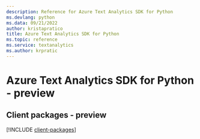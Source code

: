 ```yaml
---
description: Reference for Azure Text Analytics SDK for Python
ms.devlang: python
ms.data: 09/21/2022
author: kristapratico
title: Azure Text Analytics SDK for Python
ms.topic: reference
ms.service: textanalytics
ms.author: krpratic
---
```

# Azure Text Analytics SDK for Python - preview

## Client packages - preview
[!INCLUDE [client-packages](text-analytics-client-index.md)]